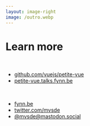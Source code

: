 ```yaml
---
layout: image-right
image: /outro.webp
---
```


# Learn more

<br>

* [github.com/vuejs/petite-vue](https://github.com/vuejs/petite-vue)
* [petite-vue.talks.fynn.be](https://petite-vue.talks.fynn.be/)

<br>

* [fynn.be](https://fynn.be)
* [twitter.com/mvsde](https://twitter.com/mvsde)
* [@mvsde@mastodon.social](https://mastodon.social/@mvsde)
